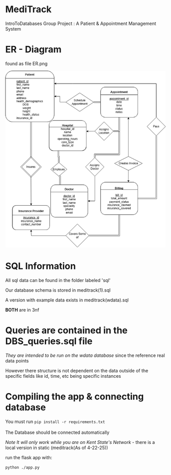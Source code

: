 # MediTrack
IntroToDatabases Group Project : A Patient &amp; Appointment Management System

# ER - Diagram
found as file ER.png

![ER Diagram](./sql/ER.png)

# SQL Information
All sql data can be found in the folder labeled 'sql'

Our database schema is stored in meditrack(1).sql

A version with example data exists in meditrack(wdata).sql

**BOTH** are in 3nf

# Queries are contained in the DBS_queries.sql file

*They are intended to be run on the wdata database* since the reference real data points

However there structure is not dependent on the data outside of the specific fields like id, time, etc being specific instances

# Compiling the app & connecting database
You must run ```pip install -r requirements.txt``` <br><br>
The Database should be connected automatically

*Note It will only work while you are on Kent State's Network* - there is a local version in static (meditrack(As of 4-22-25))

run the flask app with:
```
python ./app.py
```